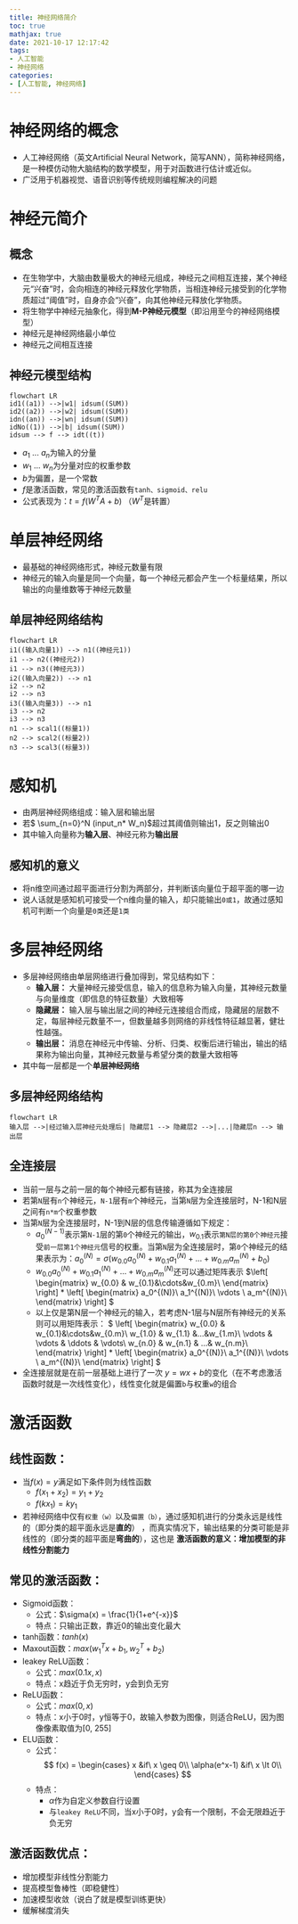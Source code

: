 ```yaml
---
title: 神经网络简介
toc: true
mathjax: true
date: 2021-10-17 12:17:42
tags:
- 人工智能
- 神经网络
categories:
- [人工智能, 神经网络]
---
```

# 神经网络的概念
* 人工神经网络（英文Artificial Neural Network，简写ANN），简称神经网络，是一种模仿动物大脑结构的数学模型，用于对函数进行估计或近似。
* 广泛用于机器视觉、语音识别等传统规则编程解决的问题
# 神经元简介
## 概念
* 在生物学中，大脑由数量极大的神经元组成，神经元之间相互连接，某个神经元“兴奋”时，会向相连的神经元释放化学物质，当相连神经元接受到的化学物质超过“阈值”时，自身亦会“兴奋”，向其他神经元释放化学物质。
* 将生物学中神经元抽象化，得到**M-P神经元模型**（即沿用至今的神经网络模型）
* 神经元是神经网络最小单位
* 神经元之间相互连接
## 神经元模型结构
  ```mermaid
  flowchart LR
  id1((a1)) -->|w1| idsum((SUM))
  id2((a2)) -->|w2| idsum((SUM))
  idn((an)) -->|wn| idsum((SUM))
  idNo((1)) -->|b| idsum((SUM))
  idsum --> f --> idt((t))
  ```
* $a_1$ ... $a_n$为输入的分量
* $w_1$ ... $w_n$为分量对应的权重参数
* $b$为偏置，是一个常数
* $f$是激活函数，常见的激活函数有`tanh、sigmoid、relu`
* 公式表现为：$t = f(W^T A + b)$ （$W^T$是转置）
# 单层神经网络
* 最基础的神经网络形式，神经元数量有限
* 神经元的输入向量是同一个向量，每一个神经元都会产生一个标量结果，所以输出的向量维数等于神经元数量
## 单层神经网络结构
  ```mermaid
  flowchart LR
  i1((输入向量1)) --> n1((神经元1))
  i1 --> n2((神经元2))
  i1 --> n3((神经元3))
  i2((输入向量2)) --> n1
  i2 --> n2
  i2 --> n3
  i3((输入向量3)) --> n1
  i3 --> n2
  i3 --> n3
  n1 --> scal1((标量1))
  n2 --> scal2((标量2))
  n3 --> scal3((标量3))
  ```
# 感知机
* 由两层神经网络组成：输入层和输出层
* 若$ \sum_{n=0}^N (input_n* W_n)$超过其阈值则输出1，反之则输出0
* 其中输入向量称为**输入层**、神经元称为**输出层**
## 感知机的意义
* 将n维空间通过超平面进行分割为两部分，并判断该向量位于超平面的哪一边
* 说人话就是感知机可接受一个n维向量的输入，却只能输出`0或1`，故通过感知机可判断一个向量是`0类`还是`1类`
# 多层神经网络
* 多层神经网络由单层网络进行叠加得到，常见结构如下：
  * **输入层：** 大量神经元接受信息，输入的信息称为输入向量，其神经元数量与向量维度（即信息的特征数量）大致相等
  * **隐藏层：** 输入层与输出层之间的神经元连接组合而成，隐藏层的层数不定，每层神经元数量不一，但数量越多则网络的非线性特征越显著，健壮性越强。
  * **输出层：** 消息在神经元中传输、分析、归类、权衡后进行输出，输出的结果称为输出向量，其神经元数量与希望分类的数量大致相等
* 其中每一层都是一个**单层神经网络**
## 多层神经网络结构
```mermaid
flowchart LR
输入层 -->|经过输入层神经元处理后| 隐藏层1 --> 隐藏层2 -->|...|隐藏层n --> 输出层 
```
## 全连接层
* 当前一层与之前一层的每个神经元都有链接，称其为全连接层
* 若第`N`层有`n`个神经元，`N-1`层有`m`个神经元，当第`N`层为全连接层时，N-1和N层之间有`n*m`个权重参数
* 当第`N`层为全连接层时，N-1到N层的信息传输遵循如下规定：
  * $a_0^{(N-1)}$表示第`N-1`层的第`0`个神经元的输出，$w_{0.1}$表示`第N层的第0个神经元`接受`前一层第1个神经元`信号的权重。当第`N`层为全连接层时，第`0`个神经元的结果表示为：$a_0^{(N)} = \sigma (w_{0.0}a_0^{(N)} + w_{0.1}a_1^{(N)} +...+ w_{0.m}a_m^{(N)} + b_0)$
  * $w_{0.0}a_0^{(N)} + w_{0.1}a_1^{(N)} +...+ w_{0.m}a_m^{(N)}$还可以通过矩阵表示
  $\left[
    \begin{matrix}
      w_{0.0} & w_{0.1}&\cdots&w_{0.m}\\
    \end{matrix}
  \right] *
  \left[
  \begin{matrix}
      a_0^{(N)}\\
      a_1^{(N)}\\
      \vdots \\
      a_m^{(N)}\\
  \end{matrix}
  \right]
  $
  * 以上仅是第N层一个神经元的输入，若考虑N-1层与N层所有神经元的关系则可以用矩阵表示：
  $
  \left[
    \begin{matrix}
        w_{0.0} & w_{0.1}&\cdots&w_{0.m}\\
        w_{1.0} & w_{1.1} &...&w_{1.m}\\
        \vdots & \vdots & \ddots & \vdots\\
        w_{n.0} & w_{n.1} & ...& w_{n.m}\\
      \end{matrix}
    \right]  *
  \left[
    \begin{matrix}
        a_0^{(N)}\\
        a_1^{(N)}\\
        \vdots \\
        a_m^{(N)}\\
    \end{matrix}
  \right]
  $
* 全连接层就是在前一层基础上进行了一次 $y = wx + b$的变化（在不考虑激活函数时就是一次线性变化），线性变化就是偏置`b`与权重`w`的组合
# 激活函数
## 线性函数：
  * 当$f(x) = y$满足如下条件则为线性函数
    * $f(x_1 + x_2) = y_1 + y_2$
    * $f(k x_1) = k y_1$
  * 若神经网络中仅有`权重（w）`以及`偏置（b）`，通过感知机进行的分类永远是线性的（即分类的超平面永远是**直的**） ，而真实情况下，输出结果的分类可能是非线性的（即分类的超平面是**弯曲的**），这也是 **激活函数的意义：增加模型的非线性分割能力**
## 常见的激活函数：
  * Sigmoid函数：
    * 公式：$\sigma(x) = \frac{1}{1+e^{-x}}$
    * 特点：只输出正数，靠近0的输出变化最大
  * tanh函数：$tanh(x)$
  * Maxout函数：$max(w_1^Tx + b_1, w_2^T+b_2)$
  * leakey ReLU函数：
    * 公式：$max(0.1x, x)$
    * 特点：x趋近于负无穷时，y会到负无穷
  * ReLU函数：
    * 公式：$max(0, x)$
    * 特点：x小于0时，y恒等于0，故输入参数为图像，则适合ReLU，因为图像像素取值为[0, 255]
  * ELU函数：
    * 公式：$$
  f(x) =
  \begin{cases}
    x &if\ x \geq 0\\
    \alpha(e^x-1) &if\ x \lt 0\\
  \end{cases}
  $$
    * 特点：
      * $\alpha$作为自定义参数自行设置
      * 与`leakey ReLU`不同，当x小于0时，y会有一个限制，不会无限趋近于负无穷
## 激活函数优点：
* 增加模型非线性分割能力
* 提高模型鲁棒性（即稳健性）
* 加速模型收敛（说白了就是模型训练更快）
* 缓解梯度消失